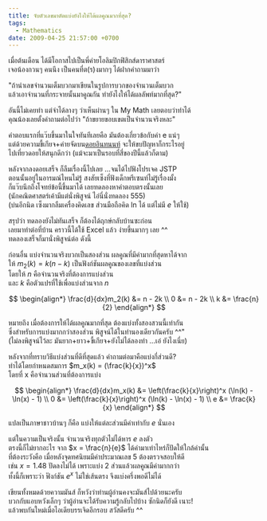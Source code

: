 ```yaml
---
title: จับตัวเลขมาตัดแบ่งยังไงให้ได้ผลคูณมากที่สุด?
tags:
  - Mathematics
date: 2009-04-25 21:57:00 +0700
---
```


เมื่อต้นเดือน ได้มีโอกาสไปเป็นพี่ค่ายโอลิมปิกฟิสิกส์ดาราศาสตร์  
เจอน้องกวนๆ คนนึง เป็นคนที่ต(ร)งมากๆ ได้ฝากคำถามมาว่า

"ถ้านำเลขจำนวนเต็มบวกมาเขียนในรูปการบวกของจำนวนเต็มบวก  
แล้วเอาจำนวนที่กระจายนั้นมาคูณกัน ทำยังไงให้ได้ผลลัพท์มากที่สุด?"

อันนี้ไม่เคยทำ แต่จำได้ลางๆ ว่าเห็นผ่านๆ ใน My Math เลยตอบว่าทำได้  
คุณน้องเลยตั้งคำถามต่อไปว่า "ถ้าขยายขอบเขตเป็นจำนวนจริงหละ"

คำตอบแรกที่แว๊บขึ้นมาในใจทันทีเลยคือ มันต้องเกี่ยวข้อกับค่า e แน่ๆ  
แต่ด้วยความขี้เกียจ+ค่ายจัดบน[ดอยอินทนนท์][doi inthanon] จะให้ขบปัญหาก็กระไรอยู่  
ไปเที่ยวดอยให้สนุกดีกว่า (แม้จะมาเป็นรอบที่สี่ของปีนี้แล้วก็ตาม)

หลังจากลงดอยเสร็จ ก็ลืมเรื่องนี้ไปเลย ...จนได้ไปฟังโปรเจค JSTP  
ตอนนั้นอยู่ในอารมณ์ไหนไม่รู้ สงสัยเซ็งที่ฟังเด็กพรีเซนท์ไม่รู้เรื่องมั้ง  
ก็แว๊บนึกถึงโจทย์ข้อนี้ขึ้นมาได้ เลยทดลองหาคำตอบตรงนั้นเลย  
(นักคณิตศาสตร์เค้ามีแต่นั่งพิสูจน์ ไอ่นี่นั่งทดลอง 555)  
(บ่นอีกนิด เซ็งมากลืมเครื่องคิดเลข ส่วนมือถือคิด ln ได้ แต่ไม่มี $e$ ให้ใช้)

สรุปว่า ทดลองยังไม่ทันเสร็จ ก็ต้องได้ฤกษ์กลับบ้านซะก่อน  
เลยมาทำต่อที่บ้าน คราวนี้ได้ใช้ Excel แล้ว ง่ายขึ้นมากๆ เลย ^^  
ทดลองเสร็จก็มานั่งพิสูจน์ต่อ ดังนี้

ก่อนอื่น แบ่งจำนวนจริงบวกเป็นสองส่วน ผลคูณที่มีค่ามากที่สุดหาได้จาก  
ให้ $m_2(k) = k(n-k)$ เป็นฟังก์ชันผลคูณของเลขที่แบ่งส่วน  
โดยให้ $n$ คือจำนวนจริงที่ต้องการแบ่งส่วน  
และ $k$ คือตัวแปรที่ใช้เพื่อแบ่งส่วนจาก $n$

$$
\begin{align*}
\frac{d}{dx}m_2(k) &= n - 2k \\
                 0 &= n - 2k \\
                 k &= \frac{n}{2}
\end{align*}
$$

หมายถึง เมื่อต้องการให้ได้ผลคูณมากที่สุด ต้องแบ่งทั้งสองสวนนี้เท่ากัน  
ซึ่งสำหรับการแบ่งมากกว่าสองส่วน พิสูจน์ได้ในทำนองเดียวกันครับ ^^"  
(ไม่ลงพิสูจน์ไว้ละ มันยาก+ยาว+ขี้เกียจ+ยังไม่ได้ลองทำ ...เอ๋ ยังไงเนี่ย)

หลังจากที่ทราบวิธีแบ่งส่วนที่ดีที่สุดแล้ว คำถามต่อมาคือแบ่งกี่ส่วนดี?  
ทำได้โดยกำหนดสมการ $m_x(k) = (\frac{k}{x})^x$  
โดยที่ x คือจำนวนส่วนที่ต้องการแบ่ง

$$
\begin{align*}
\frac{d}{dx}m_x(k) &= \left(\frac{k}{x}\right)^x (\ln(k) - \ln(x) - 1) \\
                 0 &= \left(\frac{k}{x}\right)^x (\ln(k) - \ln(x) - 1) \\
                 e &= \frac{k}{x}
\end{align*}
$$

แปลเป็นภาษาชาวบ้านๆ ก็คือ แบ่งให้แต่ละส่วนมีค่าเท่ากับ $e$ นั่นเอง

แต่ในความเป็นจริงนั้น จำนวนจริงทุกตัวไม่ได้หาร $e$ ลงตัว  
ตรงนี้ก็ไม่ยากอะไร จาก $x = \frac{n}{e}$ ได้ค่ามาเท่าไหร่ก็ปัดให้ใกล้ค่านั้น  
ที่ต้องระวังคือ เมื่อหลังจุดทศนิยมมีค่าประมาณเลข 5 ต้องตรวจสอบให้ดี  
เช่น $x = 1.48$ ปัดลงไม่ได้ เพราะแบ่ง 2 ส่วนแล้วผลคูณมีค่ามากกว่า  
ทั้งนี้ก็เพราะว่า ฟังก์ชัน $e^x$ ไม่ใช่เส้นตรง จึงแบ่งครึ่งพอดีไม่ได้

เขียนทั้งหมดด้วยความมันส์ ก็หวังว่าท่านผู้อ่านคงจะมันส์ไปด้วยนะครับ  
บวกกับแอบหวังเล็กๆ ว่าผู้อ่านจะได้รับความรู้กลับไปบ้าง ซักนิดก็ยังดี เนาะ!  
แล้วพบกันใหม่เมื่อไอเดียบรรเจิดอีกรอบ สวัสดีครับ ^^


[doi inthanon]: //en.wikipedia.org/wiki/Doi_Inthanon
